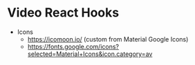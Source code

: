 # Video React Hooks

-   Icons
    -   https://icomoon.io/ (custom from Material Google Icons)
    -   https://fonts.google.com/icons?selected=Material+Icons&icon.category=av
